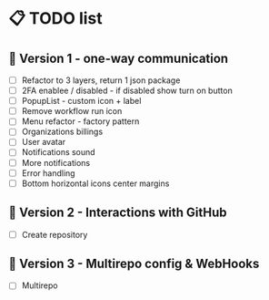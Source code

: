 # 📋 TODO list

## 🚀 Version 1 - one-way communication

- [ ] Refactor to 3 layers, return 1 json package
- [ ] 2FA enablee / disabled - if disabled show turn on button
- [ ] PopupList - custom icon + label
- [ ] Remove workflow run icon
- [ ] Menu refactor - factory pattern
- [ ] Organizations billings
- [ ] User avatar
- [ ] Notifications sound
- [ ] More notifications
- [ ] Error handling
- [ ] Bottom horizontal icons center margins

## 🌟 Version 2 - Interactions with GitHub

- [ ] Create repository

## 🎯 Version 3 - Multirepo config & WebHooks

- [ ] Multirepo
